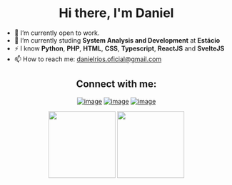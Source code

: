 <h1 align="center">Hi there, I'm Daniel</h1>

- 🔭 I’m currently open to work.
- 🌱 I’m currently studing  **System Analysis and Development** at **Estácio**
- ⚡ I know **Python**, **PHP**, **HTML**, **CSS**, **Typescript**, **ReactJS** and  **SvelteJS**
- 📫 How to reach me: danielrios.oficial@gmail.com

<div align="center">
<h2 align="center">Connect with me:</h2>
  
[![image](https://img.shields.io/badge/LinkedIn-0077B5?style=for-the-badge&logo=linkedin&logoColor=white)](https://www.linkedin.com/in/danielrios549/)
[![image](https://img.shields.io/badge/Instagram-E4405F?style=for-the-badge&logo=instagram&logoColor=white)](https://www.instagram.com/danielrios549/)
[![image](https://img.shields.io/badge/Twitter-1DA1F2?style=for-the-badge&logo=twitter&logoColor=white)](https://twitter.com/DanielRios549)

</div>

<p align= "center">
  <img height= "150" src="https://reakut-stats.vercel.app/api?username=DanielRios549&theme=react&show_icons=true&&include_all_commits=false&hide_border=true" />
  <img height= "150" src="https://reakut-stats.vercel.app/api/top-langs/?username=DanielRios549&langs_count=8&theme=react&layout=compact&hide_border=true" />
</p>
